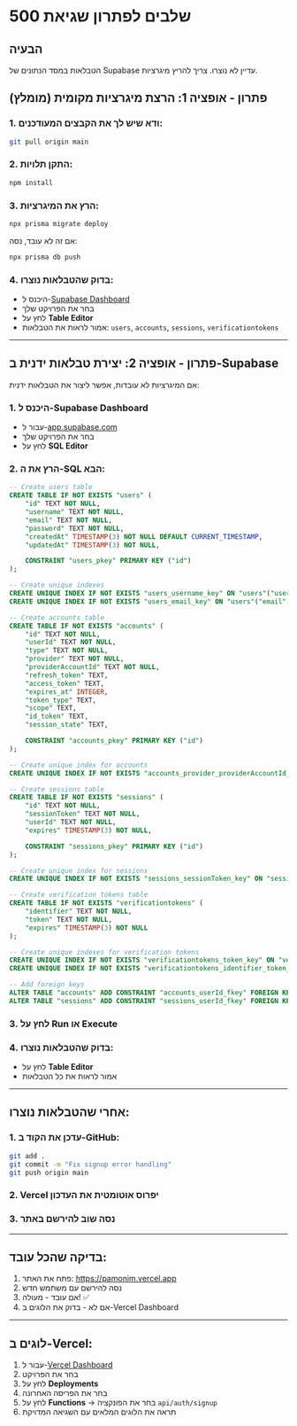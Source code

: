 # שלבים לפתרון שגיאת 500

## הבעיה
הטבלאות במסד הנתונים של Supabase עדיין לא נוצרו. צריך להריץ מיגרציות.

## פתרון - אופציה 1: הרצת מיגרציות מקומית (מומלץ)

### 1. ודא שיש לך את הקבצים המעודכנים:
```bash
git pull origin main
```

### 2. התקן תלויות:
```bash
npm install
```

### 3. הרץ את המיגרציות:
```bash
npx prisma migrate deploy
```

אם זה לא עובד, נסה:
```bash
npx prisma db push
```

### 4. בדוק שהטבלאות נוצרו:
- היכנס ל-[Supabase Dashboard](https://app.supabase.com)
- בחר את הפרויקט שלך
- לחץ על **Table Editor**
- אמור לראות את הטבלאות: `users`, `accounts`, `sessions`, `verificationtokens`

---

## פתרון - אופציה 2: יצירת טבלאות ידנית ב-Supabase

אם המיגרציות לא עובדות, אפשר ליצור את הטבלאות ידנית:

### 1. היכנס ל-Supabase Dashboard
- עבור ל-[app.supabase.com](https://app.supabase.com)
- בחר את הפרויקט שלך
- לחץ על **SQL Editor**

### 2. הרץ את ה-SQL הבא:

```sql
-- Create users table
CREATE TABLE IF NOT EXISTS "users" (
    "id" TEXT NOT NULL,
    "username" TEXT NOT NULL,
    "email" TEXT NOT NULL,
    "password" TEXT NOT NULL,
    "createdAt" TIMESTAMP(3) NOT NULL DEFAULT CURRENT_TIMESTAMP,
    "updatedAt" TIMESTAMP(3) NOT NULL,

    CONSTRAINT "users_pkey" PRIMARY KEY ("id")
);

-- Create unique indexes
CREATE UNIQUE INDEX IF NOT EXISTS "users_username_key" ON "users"("username");
CREATE UNIQUE INDEX IF NOT EXISTS "users_email_key" ON "users"("email");

-- Create accounts table
CREATE TABLE IF NOT EXISTS "accounts" (
    "id" TEXT NOT NULL,
    "userId" TEXT NOT NULL,
    "type" TEXT NOT NULL,
    "provider" TEXT NOT NULL,
    "providerAccountId" TEXT NOT NULL,
    "refresh_token" TEXT,
    "access_token" TEXT,
    "expires_at" INTEGER,
    "token_type" TEXT,
    "scope" TEXT,
    "id_token" TEXT,
    "session_state" TEXT,

    CONSTRAINT "accounts_pkey" PRIMARY KEY ("id")
);

-- Create unique index for accounts
CREATE UNIQUE INDEX IF NOT EXISTS "accounts_provider_providerAccountId_key" ON "accounts"("provider", "providerAccountId");

-- Create sessions table
CREATE TABLE IF NOT EXISTS "sessions" (
    "id" TEXT NOT NULL,
    "sessionToken" TEXT NOT NULL,
    "userId" TEXT NOT NULL,
    "expires" TIMESTAMP(3) NOT NULL,

    CONSTRAINT "sessions_pkey" PRIMARY KEY ("id")
);

-- Create unique index for sessions
CREATE UNIQUE INDEX IF NOT EXISTS "sessions_sessionToken_key" ON "sessions"("sessionToken");

-- Create verification tokens table
CREATE TABLE IF NOT EXISTS "verificationtokens" (
    "identifier" TEXT NOT NULL,
    "token" TEXT NOT NULL,
    "expires" TIMESTAMP(3) NOT NULL
);

-- Create unique indexes for verification tokens
CREATE UNIQUE INDEX IF NOT EXISTS "verificationtokens_token_key" ON "verificationtokens"("token");
CREATE UNIQUE INDEX IF NOT EXISTS "verificationtokens_identifier_token_key" ON "verificationtokens"("identifier", "token");

-- Add foreign keys
ALTER TABLE "accounts" ADD CONSTRAINT "accounts_userId_fkey" FOREIGN KEY ("userId") REFERENCES "users"("id") ON DELETE CASCADE ON UPDATE CASCADE;
ALTER TABLE "sessions" ADD CONSTRAINT "sessions_userId_fkey" FOREIGN KEY ("userId") REFERENCES "users"("id") ON DELETE CASCADE ON UPDATE CASCADE;
```

### 3. לחץ על **Run** או **Execute**

### 4. בדוק שהטבלאות נוצרו:
- לחץ על **Table Editor**
- אמור לראות את כל הטבלאות

---

## אחרי שהטבלאות נוצרו:

### 1. עדכן את הקוד ב-GitHub:
```bash
git add .
git commit -m "Fix signup error handling"
git push origin main
```

### 2. Vercel יפרוס אוטומטית את העדכון

### 3. נסה שוב להירשם באתר

---

## בדיקה שהכל עובד:

1. פתח את האתר: https://pamonim.vercel.app
2. נסה להירשם עם משתמש חדש
3. אם עובד - מעולה! ✅
4. אם לא - בדוק את הלוגים ב-Vercel Dashboard

---

## לוגים ב-Vercel:

1. עבור ל-[Vercel Dashboard](https://vercel.com/dashboard)
2. בחר את הפרויקט
3. לחץ על **Deployments**
4. בחר את הפריסה האחרונה
5. לחץ על **Functions** → בחר את הפונקציה `api/auth/signup`
6. תראה את הלוגים המלאים עם השגיאה המדויקת